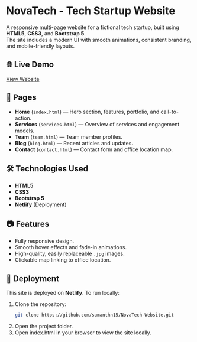 # NovaTech - Tech Startup Website

A responsive multi-page website for a fictional tech startup, built using **HTML5**, **CSS3**, and **Bootstrap 5**.  
The site includes a modern UI with smooth animations, consistent branding, and mobile-friendly layouts.

## 🌐 Live Demo
[View Website](https://playful-cucurucho-9164e1.netlify.app/)

## 📄 Pages
- **Home** (`index.html`) — Hero section, features, portfolio, and call-to-action.
- **Services** (`services.html`) — Overview of services and engagement models.
- **Team** (`team.html`) — Team member profiles.
- **Blog** (`blog.html`) — Recent articles and updates.
- **Contact** (`contact.html`) — Contact form and office location map.

## 🛠 Technologies Used
- **HTML5**
- **CSS3**
- **Bootstrap 5**
- **Netlify** (Deployment)

## 📷 Features
- Fully responsive design.
- Smooth hover effects and fade-in animations.
- High-quality, easily replaceable `.jpg` images.
- Clickable map linking to office location.

## 🚀 Deployment
This site is deployed on **Netlify**. To run locally:
1. Clone the repository:
   ```bash
   git clone https://github.com/sumanthn15/NovaTech-Website.git
2. Open the project folder.
3. Open index.html in your browser to view the site locally.